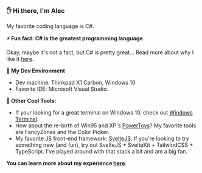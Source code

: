 ### ✋ Hi there, I'm Alec
 
My favorite coding language is C#. 

__⚡ Fun fact: C# is the greatest programming language__.

Okay, maybe it's not a fact, but C# is pretty great... Read more about why I like it [here](https://adv68.github.io/adv68/CSHARP).

__🔨 My Dev Environment__

- Dev machine: Thinkpad X1 Carbon, Windows 10
- Favorite IDE: Microsoft Visual Studio.

__🔧 Other Cool Tools:__

- If your looking for a great terminal on Windows 10, check out [Windows Terminal](https://github.com/microsoft/terminal).
- How about the re-birth of Win95 and XP's [PowerToys](https://github.com/microsoft/PowerToys)? My favorite tools are FancyZones and the Color Picker.
- My favorite JS front-end framework: [SvelteJS](https://github.com/sveltejs/svelte). If you're looking to try something new (and fun), try out SvelteJS + SvelteKit + TailwindCSS + TypeScript. I've played around with that stack a bit and am a big fan. 

__You can learn more about my experience [here](https://adv68.github.io/adv68/ABOUT)__.
